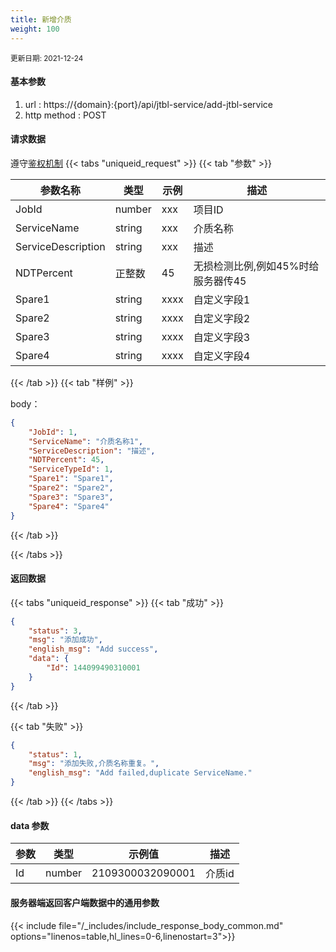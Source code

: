 ```yaml
---
title: 新增介质
weight: 100
---
```


<small>更新日期: 2021-12-24</small>

#### 基本参数
1. url : https://{domain}:{port}/api/jtbl-service/add-jtbl-service
2. http method : POST

#### 请求数据
遵守[鉴权机制](/auth/)
{{< tabs "uniqueid_request" >}}
{{< tab "参数" >}} 

|  参数名称   |  类型 |  示例 |  描述 |
|  ----  | ----  | ----  | ----  |
|  JobId  | number  | xxx  | 项目ID |
|  ServiceName  | string  | xxx  | 介质名称 |
|  ServiceDescription  | string  | xxx  | 描述 |
|  NDTPercent  | 正整数  | 45  | 无损检测比例,例如45%时给服务器传45 |
|  Spare1  |  string | xxxx | 自定义字段1 |
|  Spare2  |  string | xxxx | 自定义字段2 |
|  Spare3  |  string | xxxx | 自定义字段3 |
|  Spare4  |  string | xxxx | 自定义字段4 |

{{< /tab >}}
{{< tab "样例" >}}


body： 

```json
{
    "JobId": 1,
    "ServiceName": "介质名称1",
    "ServiceDescription": "描述",
    "NDTPercent": 45,
    "ServiceTypeId": 1,
    "Spare1": "Spare1",
    "Spare2": "Spare2",
    "Spare3": "Spare3",
    "Spare4": "Spare4"
}
```
{{< /tab >}}

{{< /tabs >}}


#### 返回数据


{{< tabs "uniqueid_response" >}}
{{< tab "成功" >}} 
```json
{
    "status": 3,
    "msg": "添加成功",
    "english_msg": "Add success",
    "data": {
        "Id": 144099490310001
    }
}
```   
{{< /tab >}}

{{< tab "失败" >}}
```json
{
    "status": 1,
    "msg": "添加失败,介质名称重复。",
    "english_msg": "Add failed,duplicate ServiceName."
}
```
{{< /tab >}}
{{< /tabs >}}
#### data 参数

|  参数   |  类型 |  示例值 |  描述 |
|  ----  | ----  | ----  |----  |
|  Id  | number  | 2109300032090001  | 介质id  |

#### 服务器端返回客户端数据中的通用参数

{{< include file="/_includes/include_response_body_common.md"  options="linenos=table,hl_lines=0-6,linenostart=3">}}
